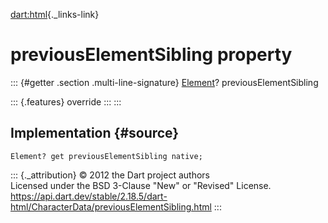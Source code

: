 [dart:html](../../dart-html/dart-html-library){._links-link}

previousElementSibling property
===============================

::: {#getter .section .multi-line-signature}
[Element](../element-class)? previousElementSibling

::: {.features}
override
:::
:::

Implementation {#source}
--------------

``` {.language-dart data-language="dart"}
Element? get previousElementSibling native;
```

::: {._attribution}
© 2012 the Dart project authors\
Licensed under the BSD 3-Clause \"New\" or \"Revised\" License.\
<https://api.dart.dev/stable/2.18.5/dart-html/CharacterData/previousElementSibling.html>
:::
